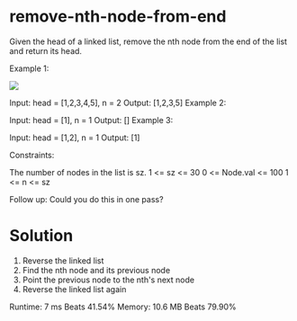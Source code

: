 # remove-nth-node-from-end

Given the head of a linked list, remove the nth node from the end of the list and return its head.

Example 1:

![](https://assets.leetcode.com/uploads/2020/10/03/remove_ex1.jpg)

Input: head = [1,2,3,4,5], n = 2
Output: [1,2,3,5]
Example 2:

Input: head = [1], n = 1
Output: []
Example 3:

Input: head = [1,2], n = 1
Output: [1]

Constraints:

The number of nodes in the list is sz.
1 <= sz <= 30
0 <= Node.val <= 100
1 <= n <= sz

Follow up: Could you do this in one pass?

# Solution

1. Reverse the linked list
2. Find the nth node and its previous node
3. Point the previous node to the nth's next node
4. Reverse the linked list again

Runtime: 7 ms Beats 41.54%
Memory: 10.6 MB Beats 79.90%
